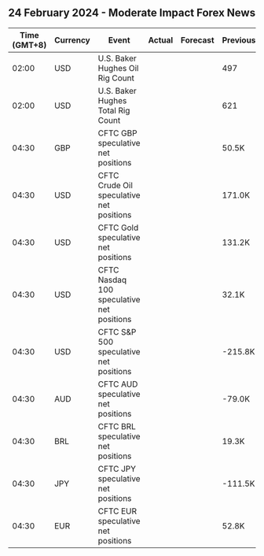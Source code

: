 ## 24 February 2024 - Moderate Impact Forex News

| Time (GMT+8) | Currency | Event | Actual | Forecast | Previous |
|------|----------|-------|--------|----------|----------|
| 02:00 | USD | U.S. Baker Hughes Oil Rig Count |  |  | 497 |
| 02:00 | USD | U.S. Baker Hughes Total Rig Count |  |  | 621 |
| 04:30 | GBP | CFTC GBP speculative net positions |  |  | 50.5K |
| 04:30 | USD | CFTC Crude Oil speculative net positions |  |  | 171.0K |
| 04:30 | USD | CFTC Gold speculative net positions |  |  | 131.2K |
| 04:30 | USD | CFTC Nasdaq 100 speculative net positions |  |  | 32.1K |
| 04:30 | USD | CFTC S&P 500 speculative net positions |  |  | -215.8K |
| 04:30 | AUD | CFTC AUD speculative net positions |  |  | -79.0K |
| 04:30 | BRL | CFTC BRL speculative net positions |  |  | 19.3K |
| 04:30 | JPY | CFTC JPY speculative net positions |  |  | -111.5K |
| 04:30 | EUR | CFTC EUR speculative net positions |  |  | 52.8K |
